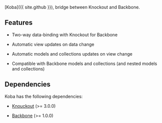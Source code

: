 [Koba]({{ site.github }}), bridge between Knockout and Backbone.

## Features

* Two-way data-binding with Knockout for Backbone

* Automatic view updates on data change

* Automatic models and collections updates on view change

* Compatible with Backbone models and collections (and nested models and collections)

## Dependencies

Koba has the following dependencies:

* [Knouckout](http://knockoutjs.com/) (>= 3.0.0)

* [Backbone](http://backbonejs.org/) (>= 1.0.0)